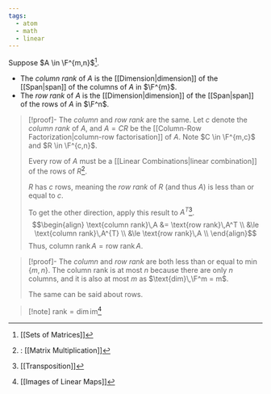 ```yaml
---
tags:
  - atom
  - math
  - linear
---
```

Suppose $A \in \F^{m,n}$[^1].
- The *column rank* of $A$ is the [[Dimension|dimension]] of the [[Span|span]] of the columns of $A$ in $\F^{m}$.
- The *row rank* of $A$ is the [[Dimension|dimension]] of the [[Span|span]] of the rows of $A$ in $\F^n$.

> [!proof]- The *column* and *row rank* are the same.
> Let $c$ denote the *column rank* of $A$, and $A = CR$ be the [[Column-Row Factorization|column-row factorisation]] of $A$. Note $C \in \F^{m,c}$ and $R \in \F^{c,n}$.
> 
> Every row of $A$ must be a [[Linear Combinations|linear combination]] of the rows of $R$[^2].
> 
> $R$ has $c$ rows, meaning the *row rank* of $R$ (and thus $A$) is less than or equal to $c$.
> 
> To get the other direction, apply this result to $A^{T}$[^3].
> $$\begin{align}
> 	\text{column rank}\,A &= \text{row rank}\,A^T \\
> 	&\le \text{column rank}\,A^{T} \\
> 	&\le \text{row rank}\,A \\
> \end{align}$$
> Thus, $\text{column rank}\,A = \text{row rank}\,A$.

> [!proof]- The *column* and *row rank* are both less than or equal to $\min\{m,n\}$.
> The column rank is at most $n$ because there are only $n$ columns, and it is also at most $m$ as $\text{dim}\,\F^m = m$.
>
> The same can be said about rows.

> [!note] $\text{rank} =\text{dim}\,\text{im}$[^4]

[^1]: [[Sets of Matrices]]
[^2]:: [[Matrix Multiplication]]
[^3]: [[Transposition]]
[^4]: [[Images of Linear Maps]]
